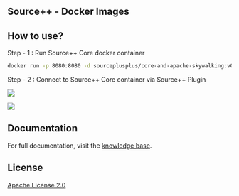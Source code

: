 Source++ - Docker Images
---

## How to use?

Step - 1 : Run Source++ Core docker container

```bash
docker run -p 8080:8080 -d sourceplusplus/core-and-apache-skywalking:v0.2.0-alpha-elasticsearch
```

Step - 2 : Connect to Source++ Core container via Source++ Plugin

![](https://raw.githubusercontent.com/sourceplusplus/Assistant/v0.2.0-alpha/docs/images/screenshots/2019-05-11%2010-24-01.png)

![](https://raw.githubusercontent.com/sourceplusplus/Assistant/v0.2.0-alpha/docs/images/screenshots/2019-05-11%2010-24-14.png)

## Documentation

For full documentation, visit the [knowledge base](https://sourceplusplus.com/knowledge).

## License

[Apache License 2.0](https://github.com/sourceplusplus/Assistant/blob/master/LICENSE)